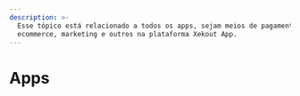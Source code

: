 ```yaml
---
description: >-
  Esse tópico está relacionado a todos os apps, sejam meios de pagamento,
  ecommerce, marketing e outros na plataforma Xekout App.
---
```


# Apps

